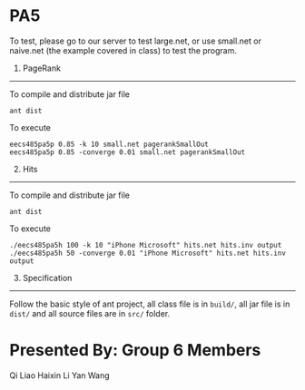 PA5
===

To test, please go to our server to test large.net, or use small.net or naive.net (the example covered in class) to test the program.

1. PageRank
-----------
To compile and distribute jar file
```
ant dist
```

To execute
```
eecs485pa5p 0.85 -k 10 small.net pagerankSmallOut
eecs485pa5p 0.85 -converge 0.01 small.net pagerankSmallOut
```

2. Hits
----
To compile and distribute jar file
```
ant dist
```

To execute
```
./eecs485pa5h 100 -k 10 "iPhone Microsoft" hits.net hits.inv output
./eecs485pa5h 50 -converge 0.01 "iPhone Microsoft" hits.net hits.inv output

```

3. Specification
-----------------

Follow the basic style of ant project, all class file is in `build/`, all jar file is in `dist/` and all source files are in `src/` folder.

Presented By: Group 6  Members
==============================

Qi Liao
Haixin Li
Yan Wang



